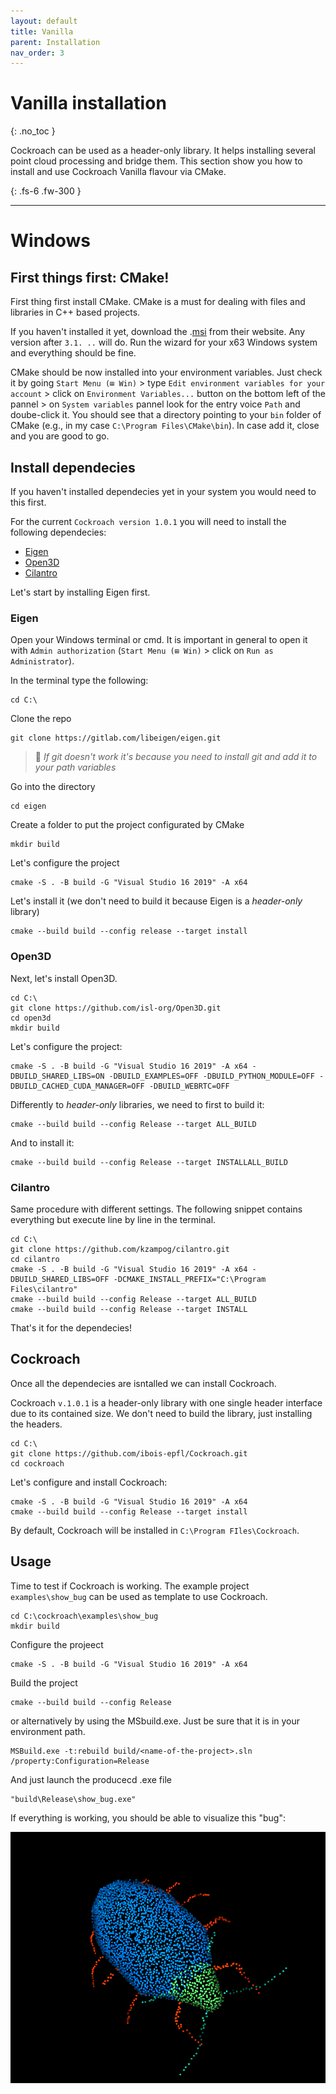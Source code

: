 ```yaml
---
layout: default
title: Vanilla
parent: Installation
nav_order: 3
---
```


# Vanilla installation
{: .no_toc }

Cockroach can be used as a header-only library. It helps installing several point cloud processing and bridge them. This section show you how to install and use Cockroach Vanilla flavour via CMake.

{: .fs-6 .fw-300 }

---

# Windows

## First things first: CMake!

First thing first install CMake. CMake is a must for dealing with files and libraries in C++ based projects. 

If you haven't installed it yet, download the .[msi](https://cmake.org/) from their website. Any version after `3.1. ..` will do. Run the wizard for your x63 Windows system and everything should be fine.

CMake should be now installed into your environment variables. Just check it by going `Start Menu (⊞ Win)` > type `Edit environment variables for your account` > click on `Environment Variables...` button on the bottom left of the pannel > on `System variables` pannel look for the entry voice `Path` and doube-click it. You should see that a directory pointing to your `bin` folder of CMake (e.g., in my case `C:\Program Files\CMake\bin`). In case add it, close and you are good to go.

## Install dependecies

If you haven't installed dependecies yet in your system you would need to this first.

For the current `Cockroach version 1.0.1` you will need to install the following dependecies:

- [Eigen](https://gitlab.com/libeigen/eigen.git)
- [Open3D](https://github.com/isl-org/Open3D)
- [Cilantro](https://github.com/kzampog/cilantro)

Let's start by installing Eigen first.

### Eigen

Open your Windows terminal or cmd. It is important in general to open it with `Admin authorization` (`Start Menu (⊞ Win)` > click on `Run as Administrator`).

In the terminal type the following:

```terminal
cd C:\
```
Clone the repo

```terminal
git clone https://gitlab.com/libeigen/eigen.git
```
> 💬 *If git doesn't work it's because you need to install git and add it to your path variables*

Go into the directory

```terminal
cd eigen
```
Create a folder to put the project configurated by CMake

```terminal
mkdir build
```
Let's configure the project
```terminal
cmake -S . -B build -G "Visual Studio 16 2019" -A x64
```
Let's install it (we don't need to build it because Eigen is a *header-only* library)
```terminal
cmake --build build --config release --target install
```

### Open3D

Next, let's install Open3D.

```terminal
cd C:\
git clone https://github.com/isl-org/Open3D.git
cd open3d
mkdir build
```
Let's configure the project:
```terminal
cmake -S . -B build -G "Visual Studio 16 2019" -A x64 -DBUILD_SHARED_LIBS=ON -DBUILD_EXAMPLES=OFF -DBUILD_PYTHON_MODULE=OFF -DBUILD_CACHED_CUDA_MANAGER=OFF -DBUILD_WEBRTC=OFF
```
Differently to *header-only* libraries, we need to first to build it:
```terminal
cmake --build build --config Release --target ALL_BUILD
```
And to install it:
```terminal
cmake --build build --config Release --target INSTALLALL_BUILD
```

### Cilantro

Same procedure with different settings. The following snippet contains everything but execute line by line in the terminal.

```terminal
cd C:\
git clone https://github.com/kzampog/cilantro.git
cd cilantro
cmake -S . -B build -G "Visual Studio 16 2019" -A x64 -DBUILD_SHARED_LIBS=OFF -DCMAKE_INSTALL_PREFIX="C:\Program Files\cilantro"
cmake --build build --config Release --target ALL_BUILD
cmake --build build --config Release --target INSTALL
```
That's it for the dependecies!

## Cockroach

Once all the dependecies are isntalled we can install Cockroach.

Cockroach `v.1.0.1` is a header-only library with one single header interface due to its contained size. We don't need to build the library, just installing the headers.

```terminal
cd C:\
git clone https://github.com/ibois-epfl/Cockroach.git
cd cockroach
```
Let's configure and install Cockroach:
```terminal
cmake -S . -B build -G "Visual Studio 16 2019" -A x64
cmake --build build --config Release --target install
```

By default, Cockroach will be installed in `C:\Program FIles\Cockroach`.

## Usage

Time to test if Cockroach is working. The example project `examples\show_bug` can be used as template to use Cockroach.

```terminal
cd C:\cockroach\examples\show_bug
mkdir build
```
Configure the projeect
```terminal
cmake -S . -B build -G "Visual Studio 16 2019" -A x64
```
Build the project
```terminal
cmake --build build --config Release
```
or alternatively by using the MSbuild.exe. Just be sure that it is in your environment path.
```terminal
MSBuild.exe -t:rebuild build/<name-of-the-project>.sln /property:Configuration=Release
```
And just launch the producecd .exe file
```terminal
"build\Release\show_bug.exe"
```
If everything is working, you should be able to visualize this "bug":

![showthebug](https://github.com/ibois-epfl/Cockroach-documentation/blob/docu-alpha/img/snap_bug_success.PNG)